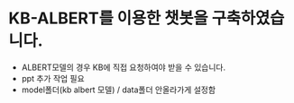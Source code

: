 # KB-ALBERT를 이용한 챗봇을 구축하였습니다.

- ALBERT모델의 경우 KB에 직접 요청하여야 받을 수 있습니다.
- ppt 추가 작업 필요
- model폴더(kb albert 모델) / data폴더 안올라가게 설정함
